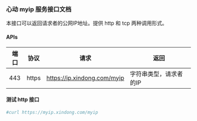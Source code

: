 ### 心动 myip 服务接口文档

本接口可以返回请求者的公网IP地址。提供 http 和 tcp 两种调用形式。

#### APIs

| 端口 | 协议 | 请求 | 返回 |
| ------ | ------ | ------ | ------ |
| 443 | https | https://ip.xindong.com/myip | 字符串类型，请求者的IP |

#### 测试 http 接口
```bash
#curl https://myip.xindong.com/myip
```


